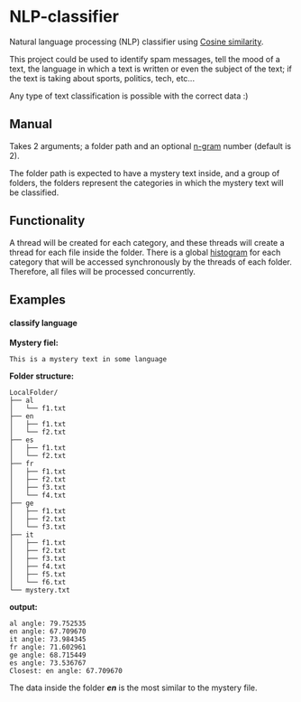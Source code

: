 # NLP-classifier

Natural language processing (NLP) classifier using [Cosine similarity](https://en.wikipedia.org/wiki/Cosine_similarity).

This project could be used to identify spam messages, tell the mood of a text, 
the language in which a text is written or even the subject of the text; 
if the text is taking about sports, politics, tech, etc... 

Any type of text classification is possible with the correct data :)

## Manual

Takes 2 arguments; a folder path and an optional [n-gram](https://en.wikipedia.org/wiki/N-gram) number (default is 2).

The folder path is expected to have a mystery text inside, and a group of folders,
the folders represent the categories in which the mystery text will be classified.

## Functionality 
A thread will be created for each category, and these threads will create a thread for 
each file inside the folder. There is a global [histogram](https://en.wikipedia.org/wiki/Histogram)
for each category that will be accessed synchronously by the threads of each folder.
Therefore, all files will be processed concurrently.

## Examples

#### classify language

**Mystery fiel:**
```
This is a mystery text in some language
```

**Folder structure:**
```
LocalFolder/
├── al
│   └── f1.txt
├── en
│   ├── f1.txt
│   └── f2.txt
├── es
│   ├── f1.txt
│   └── f2.txt
├── fr
│   ├── f1.txt
│   ├── f2.txt
│   ├── f3.txt
│   └── f4.txt
├── ge
│   ├── f1.txt
│   ├── f2.txt
│   └── f3.txt
├── it
│   ├── f1.txt
│   ├── f2.txt
│   ├── f3.txt
│   ├── f4.txt
│   ├── f5.txt
│   └── f6.txt
└── mystery.txt
```
**output:**
```
al angle: 79.752535
en angle: 67.709670
it angle: 73.984345
fr angle: 71.602961
ge angle: 68.715449
es angle: 73.536767
Closest: en angle: 67.709670
```

The data inside the folder ***en*** is the most similar to the mystery file. 

